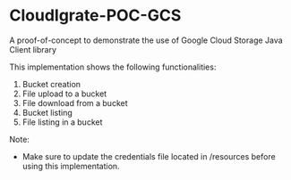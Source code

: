 CloudIgrate-POC-GCS
===================

A proof-of-concept to demonstrate the use of Google Cloud Storage Java Client library

This implementation shows the following functionalities:
1. Bucket creation
2. File upload to a bucket
3. File download from a bucket
4. Bucket listing
5. File listing in a bucket

Note:
- Make sure to update the credentials file located in /resources before using this implementation.
